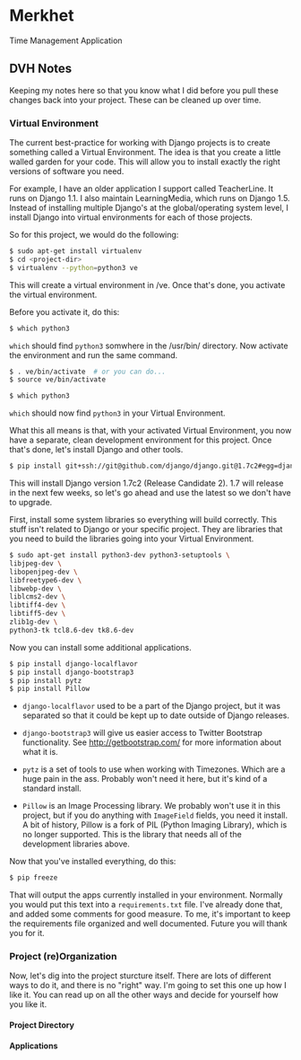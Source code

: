Merkhet
=======

Time Management Application



## DVH Notes

Keeping my notes here so that you know what I did before you pull these changes
back into your project.  These can be cleaned up over time.


### Virtual Environment

The current best-practice for working with Django projects is to create
something called a Virtual Environment.  The idea is that you create a little
walled garden for your code.  This will allow you to install exactly the right
versions of software you need.

For example, I have an older application I support called TeacherLine.  It runs
on Django 1.1.  I also maintain LearningMedia, which runs on Django 1.5.
Instead of installing multiple Django's at the global/operating system level, I
install Django into virtual environments for each of those projects.

So for this project, we would do the following:

```bash
$ sudo apt-get install virtualenv
$ cd <project-dir>
$ virtualenv --python=python3 ve
```

This will create a virtual environment in <project-dir>/ve.  Once that's done,
you activate the virtual environment.

Before you activate it, do this:

```bash
$ which python3
```

`which` should find `python3` somwhere in the /usr/bin/ directory.  Now activate
the environment and run the same command.

```bash
$ . ve/bin/activate  # or you can do...
$ source ve/bin/activate

$ which python3
```

`which` should now find `python3` in your Virtual Environment.

What this all means is that, with your activated Virtual Environment, you now
have a separate, clean development environment for this project.  Once that's
done, let's install Django and other tools.

```bash
$ pip install git+ssh://git@github.com/django/django.git@1.7c2#egg=django-1.7c2
```

This will install Django version 1.7c2 (Release Candidate 2).  1.7 will release
in the next few weeks, so let's go ahead and use the latest so we don't have to
upgrade.

First, install some system libraries so everything will build correctly.  This
stuff isn't related to Django or your specific project.  They are libraries
that you need to build the libraries going into your Virtual Environment.

```bash
$ sudo apt-get install python3-dev python3-setuptools \
libjpeg-dev \
libopenjpeg-dev \
libfreetype6-dev \
libwebp-dev \
liblcms2-dev \
libtiff4-dev \
libtiff5-dev \
zlib1g-dev \
python3-tk tcl8.6-dev tk8.6-dev
```

Now you can install some additional applications.

```bash
$ pip install django-localflavor
$ pip install django-bootstrap3
$ pip install pytz
$ pip install Pillow
```

* `django-localflavor` used to be a part of the Django project, but it was
  separated so that it could be kept up to date outside of Django releases.

* `django-bootstrap3` will give us easier access to Twitter Bootstrap
  functionality.  See http://getbootstrap.com/ for more information about what
  it is.

* `pytz` is a set of tools to use when working with Timezones.  Which are a
  huge pain in the ass.  Probably won't need it here, but it's kind of a
  standard install.

* `Pillow` is an Image Processing library.  We probably won't use it in this
  project, but if you do anything with `ImageField` fields, you need it
  install.  A bit of history, Pillow is a fork of PIL (Python Imaging Library),
  which is no longer supported.  This is the library that needs all of the
  development libraries above.


Now that you've installed everything, do this:

```bash
$ pip freeze
```

That will output the apps currently installed in your environment.  Normally
you would put this text into a `requirements.txt` file.  I've already done
that, and added some comments for good measure.  To me, it's important to keep
the requirements file organized and well documented.  Future you will thank you
for it.


### Project (re)Organization

Now, let's dig into the project sturcture itself.  There are lots of different
ways to do it, and there is no "right" way.  I'm going to set this one up how I
like it.  You can read up on all the other ways and decide for yourself how you
like it.

#### Project Directory


#### Applications

